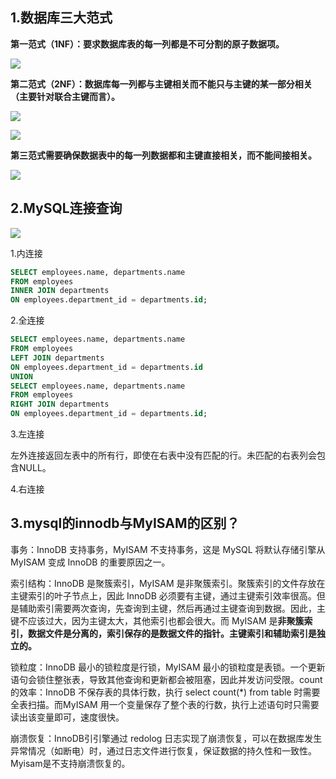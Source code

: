 ## 1.数据库三大范式

​	**第一范式（1NF）：要求数据库表的每一列都是不可分割的原子数据项。**

![](D:\学习笔记\MySQL\picture\Snipaste_2025-03-16_23-09-28.png)

​	**第二范式（2NF）：数据库每一列都与主键相关而不能只与主键的某一部分相关（主要针对联合主键而言）。**

![](D:\学习笔记\MySQL\picture\Snipaste_2025-03-16_23-14-03.png)

![](D:\学习笔记\MySQL\picture\Snipaste_2025-03-16_23-16-27.png)

**第三范式需要确保数据表中的每一列数据都和主键直接相关，而不能间接相关。**

![](D:\学习笔记\MySQL\picture\Snipaste_2025-03-16_23-14-50.png)

## 2.MySQL连接查询

![](D:\学习笔记\MySQL\picture\Snipaste_2025-03-16_23-17-29.png)

1.内连接

```sql
SELECT employees.name, departments.name
FROM employees
INNER JOIN departments
ON employees.department_id = departments.id;
```

2.全连接

```sql
SELECT employees.name, departments.name
FROM employees
LEFT JOIN departments
ON employees.department_id = departments.id
UNION
SELECT employees.name, departments.name
FROM employees
RIGHT JOIN departments
ON employees.department_id = departments.id;
```

3.左连接

左外连接返回左表中的所有行，即使在右表中没有匹配的行。未匹配的右表列会包含NULL。

4.右连接

## 3.mysql的innodb与MyISAM的区别？

事务：InnoDB 支持事务，MyISAM 不支持事务，这是 MySQL 将默认存储引擎从 MyISAM 变成 InnoDB 的重要原因之一。

索引结构：InnoDB 是聚簇索引，MyISAM 是非聚簇索引。聚簇索引的文件存放在主键索引的叶子节点上，因此 InnoDB 必须要有主键，通过主键索引效率很高。但是辅助索引需要两次查询，先查询到主键，然后再通过主键查询到数据。因此，主键不应该过大，因为主键太大，其他索引也都会很大。而 MyISAM 是**非聚簇索引，数据文件是分离的，索引保存的是数据文件的指针。主键索引和辅助索引是独立的。**

锁粒度：InnoDB 最小的锁粒度是行锁，MyISAM 最小的锁粒度是表锁。一个更新语句会锁住整张表，导致其他查询和更新都会被阻塞，因此并发访问受限。count 的效率：InnoDB 不保存表的具体行数，执行 select count(*) from table 时需要全表扫描。而MyISAM 用一个变量保存了整个表的行数，执行上述语句时只需要读出该变量即可，速度很快。

崩溃恢复：InnoDB引引擎通过 redolog 日志实现了崩溃恢复，可以在数据库发生异常情况（如断电）时，通过日志文件进行恢复，保证数据的持久性和一致性。Myisam是不支持崩溃恢复的。